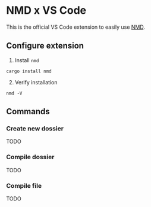 # NMD x VS Code

This is the official VS Code extension to easily use [NMD](https://github.com/nricciardi/nmd).

## Configure extension

1. Install `nmd`

```
cargo install nmd
```

2. Verify installation

```
nmd -V
```

## Commands

### Create new dossier

TODO

### Compile dossier

TODO

### Compile file

TODO


